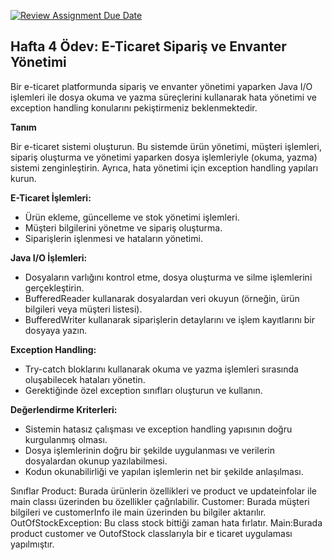 [![Review Assignment Due Date](https://classroom.github.com/assets/deadline-readme-button-22041afd0340ce965d47ae6ef1cefeee28c7c493a6346c4f15d667ab976d596c.svg)](https://classroom.github.com/a/yJC9k_V9)
## Hafta 4 Ödev: E-Ticaret Sipariş ve Envanter Yönetimi

Bir e-ticaret platformunda sipariş ve envanter yönetimi yaparken Java I/O işlemleri ile dosya okuma ve yazma süreçlerini kullanarak hata yönetimi ve exception handling konularını pekiştirmeniz beklenmektedir.

**Tanım**

Bir e-ticaret sistemi oluşturun. Bu sistemde ürün yönetimi, müşteri işlemleri, sipariş oluşturma ve yönetimi yaparken dosya işlemleriyle (okuma, yazma) sistemi zenginleştirin. Ayrıca, hata yönetimi için exception handling yapıları kurun.

**E-Ticaret İşlemleri:**
- Ürün ekleme, güncelleme ve stok yönetimi işlemleri.
- Müşteri bilgilerini yönetme ve sipariş oluşturma.
- Siparişlerin işlenmesi ve hataların yönetimi.

**Java I/O İşlemleri:**

- Dosyaların varlığını kontrol etme, dosya oluşturma ve silme işlemlerini gerçekleştirin.
- BufferedReader kullanarak dosyalardan veri okuyun (örneğin, ürün bilgileri veya müşteri listesi).
- BufferedWriter kullanarak siparişlerin detaylarını ve işlem kayıtlarını bir dosyaya yazın.

**Exception Handling:**

- Try-catch bloklarını kullanarak okuma ve yazma işlemleri sırasında oluşabilecek hataları yönetin.
- Gerektiğinde özel exception sınıfları oluşturun ve kullanın.

**Değerlendirme Kriterleri:**

- Sistemin hatasız çalışması ve exception handling yapısının doğru kurgulanmış olması.
- Dosya işlemlerinin doğru bir şekilde uygulanması ve verilerin dosyalardan okunup yazılabilmesi.
- Kodun okunabilirliği ve yapılan işlemlerin net bir şekilde anlaşılması.


Sınıflar
Product: Burada ürünlerin özellikleri ve product ve updateinfolar ile main classı üzerinden bu özellikler çağrılabilir.
Customer: Burada müşteri bilgileri ve customerInfo ile main üzerinden bu bilgiler aktarılır.
OutOfStockException: Bu class stock bittiği zaman hata fırlatır.
Main:Burada product customer ve OutofStock classlarıyla bir e ticaret uygulaması yapılmıştır. 